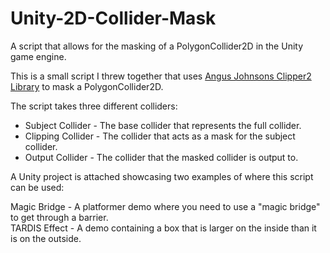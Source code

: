 # Unity-2D-Collider-Mask
A script that allows for the masking of a PolygonCollider2D in the Unity game engine.

This is a small script I threw together that uses <a href="https://github.com/AngusJohnson/Clipper2">Angus Johnsons Clipper2 Library</a> to mask a PolygonCollider2D.

The script takes three different colliders: <br>
<ul>
<li>Subject Collider - The base collider that represents the full collider. <br>
<li>Clipping Collider - The collider that acts as a mask for the subject collider. <br>
<li>Output Collider - The collider that the masked collider is output to. <br>
</ul>

A Unity project is attached showcasing two examples of where this script can be used: <br>

Magic Bridge - A platformer demo where you need to use a "magic bridge" to get through a barrier. <br>
TARDIS Effect - A demo containing a box that is larger on the inside than it is on the outside.

